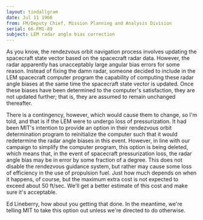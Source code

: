 ```yaml
---
layout: tindallgram
date: Jul 11 1966 
from: FM/Deputy Chief, Mission Planning and Analysis Division
serial: 66-FM1-89
subject: LEM radar angle bias correction
---
```

As you know, the rendezvous orbit navigation process involves updating
the spacecraft state vector based on the spacecraft radar data. However, 
the radar apparently has unacceptably large angular bias errors
for some reason. Instead of fixing the damn radar, someone decided to
include in the LEM spacecraft computer program the capability of computing 
these radar angle biases at the same time the spacecraft state
vector is updated. Once these biases have been determined to the computer's 
satisfaction, they are not updated further; that is, they are
assumed to remain unchanged thereafter.

There is a contingency, however, which would cause them to change, so
I'm told, and that is if the LEM were to undergo loss of pressurization.
It had been MIT's intention to provide an option in their rendezvous orbit determination program to reinitialize the computer such that it would
redetermine the radar angle biases in this event. However, in line with
our campaign to simplify the computer program, this option is being deleted, 
which means that, in the event of spacecraft pressurization loss,
the radar angle bias may be in error by some fraction of a degree. This
does not disable the rendezvous guidance system, but rather may cause
some loss of efficiency in the use of propulsion fuel. Just how much
depends on when it happens, of course, but the maximum extra cost is
not expected to exceed about 50 ft/sec. We'll get a better estimate
of this cost and make sure it's acceptable.

Ed Lineberry, how about you getting that done. In the meantime, we're
telling MIT to take this option out unless we're directed to do otherwise.

